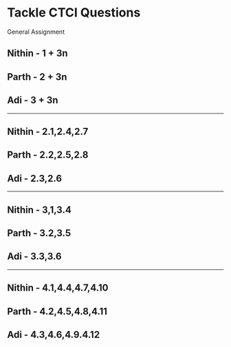 # Tackle CTCI Questions

General Assignment

## Nithin - 1 + 3n
## Parth - 2 + 3n
## Adi - 3 + 3n
-----------------------------------------------------------------------------

## Nithin - 2.1,2.4,2.7
## Parth - 2.2,2.5,2.8
## Adi - 2.3,2.6

-----------------------------------------------------------------------------

## Nithin - 3,1,3.4
## Parth - 3.2,3.5
## Adi - 3.3,3.6

-----------------------------------------------------------------------------

## Nithin - 4.1,4.4,4.7,4.10
## Parth - 4.2,4.5,4.8,4.11
## Adi - 4.3,4.6,4.9.4.12
